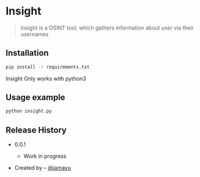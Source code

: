 # Insight
> Insight is a OSINT tool, which gathers information about user via their usernames


## Installation



```sh
pip install -r requirements.txt
```
Insight Only works with python3

## Usage example

```sh
python insight.py 
```

## Release History


* 0.0.1
    * Work in progress



* Created by – [@iamavu](https://twitter.com/iamavu)




